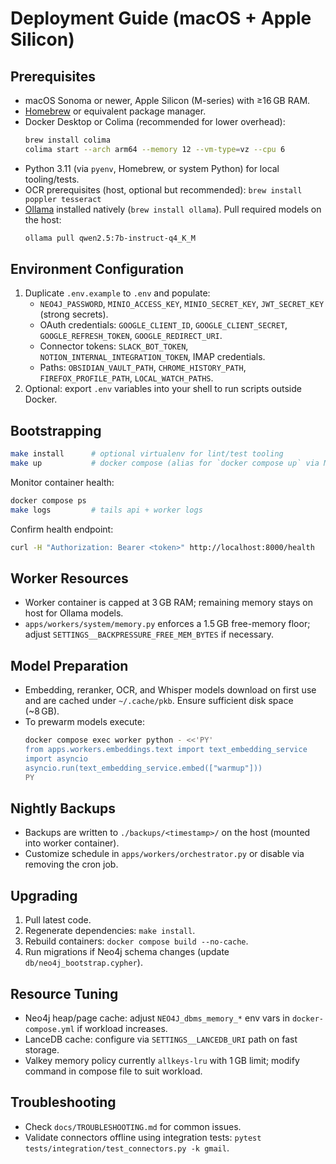 # Deployment Guide (macOS + Apple Silicon)

## Prerequisites
- macOS Sonoma or newer, Apple Silicon (M-series) with ≥16 GB RAM.
- [Homebrew](https://brew.sh/) or equivalent package manager.
- Docker Desktop or Colima (recommended for lower overhead):
  ```bash
  brew install colima
  colima start --arch arm64 --memory 12 --vm-type=vz --cpu 6
  ```
- Python 3.11 (via `pyenv`, Homebrew, or system Python) for local tooling/tests.
- OCR prerequisites (host, optional but recommended): `brew install poppler tesseract`
- [Ollama](https://ollama.ai) installed natively (`brew install ollama`). Pull required models on the host:
  ```bash
  ollama pull qwen2.5:7b-instruct-q4_K_M
  ```

## Environment Configuration
1. Duplicate `.env.example` to `.env` and populate:
   - `NEO4J_PASSWORD`, `MINIO_ACCESS_KEY`, `MINIO_SECRET_KEY`, `JWT_SECRET_KEY` (strong secrets).
   - OAuth credentials: `GOOGLE_CLIENT_ID`, `GOOGLE_CLIENT_SECRET`, `GOOGLE_REFRESH_TOKEN`, `GOOGLE_REDIRECT_URI`.
   - Connector tokens: `SLACK_BOT_TOKEN`, `NOTION_INTERNAL_INTEGRATION_TOKEN`, IMAP credentials.
   - Paths: `OBSIDIAN_VAULT_PATH`, `CHROME_HISTORY_PATH`, `FIREFOX_PROFILE_PATH`, `LOCAL_WATCH_PATHS`.
2. Optional: export `.env` variables into your shell to run scripts outside Docker.

## Bootstrapping
```bash
make install      # optional virtualenv for lint/test tooling
make up           # docker compose (alias for `docker compose up` via Makefile)
```

Monitor container health:
```bash
docker compose ps
make logs         # tails api + worker logs
```

Confirm health endpoint:
```bash
curl -H "Authorization: Bearer <token>" http://localhost:8000/health
```

## Worker Resources
- Worker container is capped at 3 GB RAM; remaining memory stays on host for Ollama models.
- `apps/workers/system/memory.py` enforces a 1.5 GB free-memory floor; adjust `SETTINGS__BACKPRESSURE_FREE_MEM_BYTES` if necessary.

## Model Preparation
- Embedding, reranker, OCR, and Whisper models download on first use and are cached under `~/.cache/pkb`. Ensure sufficient disk space (~8 GB).
- To prewarm models execute:
  ```bash
  docker compose exec worker python - <<'PY'
  from apps.workers.embeddings.text import text_embedding_service
  import asyncio
  asyncio.run(text_embedding_service.embed(["warmup"]))
  PY
  ```

## Nightly Backups
- Backups are written to `./backups/<timestamp>/` on the host (mounted into worker container).
- Customize schedule in `apps/workers/orchestrator.py` or disable via removing the cron job.

## Upgrading
1. Pull latest code.
2. Regenerate dependencies: `make install`.
3. Rebuild containers: `docker compose build --no-cache`.
4. Run migrations if Neo4j schema changes (update `db/neo4j_bootstrap.cypher`).

## Resource Tuning
- Neo4j heap/page cache: adjust `NEO4J_dbms_memory_*` env vars in `docker-compose.yml` if workload increases.
- LanceDB cache: configure via `SETTINGS__LANCEDB_URI` path on fast storage.
- Valkey memory policy currently `allkeys-lru` with 1 GB limit; modify command in compose file to suit workload.

## Troubleshooting
- Check `docs/TROUBLESHOOTING.md` for common issues.
- Validate connectors offline using integration tests: `pytest tests/integration/test_connectors.py -k gmail`.
